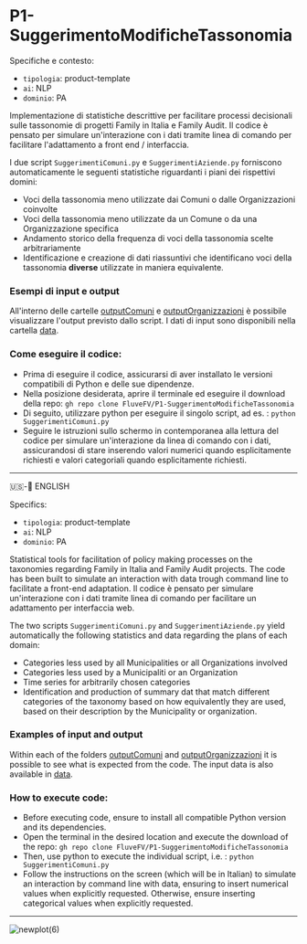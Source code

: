 # P1-SuggerimentoModificheTassonomia

Specifiche e contesto:
- ```tipologia```: product-template
- ```ai```: NLP
-  ```dominio```: PA

Implementazione di statistiche descrittive per facilitare processi decisionali sulle tassonomie di progetti Family in Italia e Family Audit. 
Il codice è pensato per simulare un'interazione con i dati tramite linea di comando per facilitare l'adattamento a front end / interfaccia.

I due script ```SuggerimentiComuni.py``` e ```SuggerimentiAziende.py``` forniscono automaticamente le seguenti statistiche riguardanti i piani dei rispettivi domini:

- Voci della tassonomia meno utilizzate dai Comuni o dalle Organizzazioni coinvolte
- Voci della tassonomia meno utilizzate da un Comune o da una Organizzazione specifica
- Andamento storico della frequenza di voci della tassonomia scelte arbitrariamente
- Identificazione e creazione di dati riassuntivi che identificano voci della tassonomia **diverse** utilizzate in maniera equivalente.

### Esempi di input e output
All'interno delle cartelle [outputComuni](https://github.com/FluveFV/P1-SuggerimentoModificheTassonomia/tree/main/outputComuni) e [outputOrganizzazioni](https://github.com/FluveFV/P1-SuggerimentoModificheTassonomia/tree/main/outputOrganizzazioni) è possibile visualizzare l'output previsto dallo script. 
I dati di input sono disponibili nella cartella [data](https://github.com/FluveFV/P1-SuggerimentoModificheTassonomia/tree/main/). 

### Come eseguire il codice: 
- Prima di eseguire il codice, assicurarsi di aver installato le versioni compatibili di Python e delle sue dipendenze. 
- Nella posizione desiderata, aprire il terminale ed eseguire il download della repo:
```gh repo clone FluveFV/P1-SuggerimentoModificheTassonomia```
- Di seguito, utilizzare python per eseguire il singolo script, ad es. :
```python SuggerimentiComuni.py```
- Seguire le istruzioni sullo schermo in contemporanea alla lettura del codice per simulare un'interazione da linea di comando con i dati, assicurandosi di stare inserendo valori numerici quando esplicitamente richiesti e valori categoriali quando esplicitamente richiesti. 

--- 
🇺🇸-🏴󠁧󠁢󠁥󠁮󠁧󠁿 ENGLISH

Specifics:
- ```tipologia```: product-template
- ```ai```: NLP
-  ```dominio```: PA

Statistical tools for facilitation of policy making processes on the taxonomies regarding Family in Italia and Family Audit projects.
The code has been built to simulate an interaction with data trough command line to facilitate a front-end adaptation.
Il codice è pensato per simulare un'interazione con i dati tramite linea di comando per facilitare un adattamento per interfaccia web.

The two scripts ```SuggerimentiComuni.py``` and ```SuggerimentiAziende.py``` yield automatically the following statistics and data regarding the plans of each domain:

- Categories less used by all Municipalities or all Organizations involved
- Categories less used by a Municipaliti or an Organization
- Time series for arbitrarily chosen categories
- Identification and production of summary dat that match different categories of the taxonomy based on how equivalently they are used, based on their description by the Municipality or organization. 

### Examples of input and output
Within each of the folders  [outputComuni](https://github.com/FluveFV/P1-SuggerimentoModificheTassonomia/tree/main/outputComuni) and [outputOrganizzazioni](https://github.com/FluveFV/P1-SuggerimentoModificheTassonomia/tree/main/outputOrganizzazioni) it is possible to see what is expected from the code. The input data is also available in [data](https://github.com/FluveFV/P1-SuggerimentoModificheTassonomia/tree/main/). 

### How to execute code:
- Before executing code, ensure to install all compatible Python version and its dependencies. 
- Open the terminal in the desired location and execute the download of the repo:
```gh repo clone FluveFV/P1-SuggerimentoModificheTassonomia```
- Then, use python to execute the individual script, i.e. :
```python SuggerimentiComuni.py```
- Follow the instructions on the screen (which will be in Italian) to simulate an interaction by command line with data, ensuring to insert numerical values when explicitly requested.  Otherwise, ensure inserting categorical values when explicitly requested.

  
--- 

 ![newplot(6)](https://github.com/user-attachments/assets/640d4637-23e1-4b0d-9ba2-6ebcb5a5ac9b)

